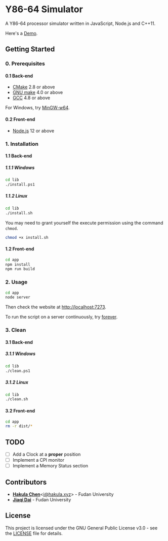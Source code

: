 # Y86-64 Simulator

A Y86-64 processor simulator written in JavaScript, Node.js and C++11.

Here's a [Demo](https://sim.hakula.xyz).

## Getting Started

### 0. Prerequisites

#### 0.1 Back-end

- [CMake](https://cmake.org/download) 2.8 or above
- [GNU make](https://www.gnu.org/software/make) 4.0 or above
- [GCC](https://gcc.gnu.org/releases.html) 4.8 or above

For Windows, try [MinGW-w64](https://sourceforge.net/projects/mingw-w64).

#### 0.2 Front-end

- [Node.js](https://nodejs.org/en/download) 12 or above

### 1. Installation

#### 1.1 Back-end

##### 1.1.1 Windows

```bash
cd lib
./install.ps1
```

##### 1.1.2 Linux

```bash
cd lib
./install.sh
```

You may need to grant yourself the execute permission using the command `chmod`.

```bash
chmod +x install.sh
```

#### 1.2 Front-end

```bash
cd app
npm install
npm run build
```

### 2. Usage

```bash
cd app
node server
```

Then check the website at <http://localhost:7273>.

To run the script on a server continuously, try [forever](https://www.npmjs.com/package/forever).

### 3. Clean

#### 3.1 Back-end

##### 3.1.1 Windows

```bash
cd lib
./clean.ps1
```

##### 3.1.2 Linux

```bash
cd lib
./clean.sh
```

#### 3.2 Front-end

```bash
cd app
rm -r dist/*
```

## TODO

- [ ] Add a Clock at a **proper** position
- [ ] Implement a CPI monitor
- [ ] Implement a Memory Status section

## Contributors

- [**Hakula Chen**](https://github.com/hakula139)<[i@hakula.xyz](mailto:i@hakula.xyz)> - Fudan University
- [**Jiaqi Dai**](https://github.com/jqdai) - Fudan University

## License

This project is licensed under the GNU General Public License v3.0 - see the [LICENSE](https://github.com/hakula139/Y86-64-Simulator/blob/master/LICENSE) file for details.
